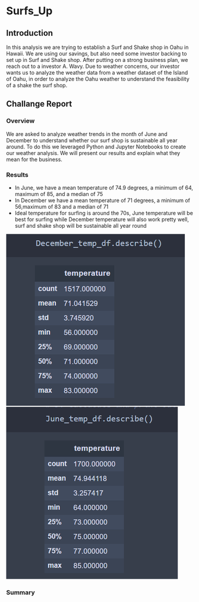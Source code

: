 # Surfs_Up

## Introduction 

In this analysis we are trying to establish a Surf and Shake shop in Oahu in Hawaii. We are using our savings, but also need some investor backing to set up in Surf and Shake shop. After putting on a strong business plan, we reach out to a investor A. Wavy. Due to weather concerns, our investor wants us to analyze the weather data from a weather dataset of the Island of Oahu, in order to analyze the Oahu weather to understand the feasibility of a shake the surf shop. 

## Challange Report 

### Overview 

We are asked to analyze weather trends in the month of June and December to understand whether our surf shop is sustainable all year around. To do this we leveraged Python and Jupyter Notebooks to create our weather analysis. We will present our results and explain what they mean for the business.

### Results 
* In June, we have a mean temperature of 74.9 degrees, a minimum of 64, maximum of 85, and a median of 75
* In December we have a mean temperature of 71 degrees, a minimum of 56,maximum of 83 and a median of 71
* Ideal temperature for surfing is around the 70s, June temperature will be best for surfing while December temperature will also work pretty well, surf and shake shop will be sustainable all year round 

![](Images/December_summary.PNG)
![](Images/June_summary.PNG)

### Summary 


